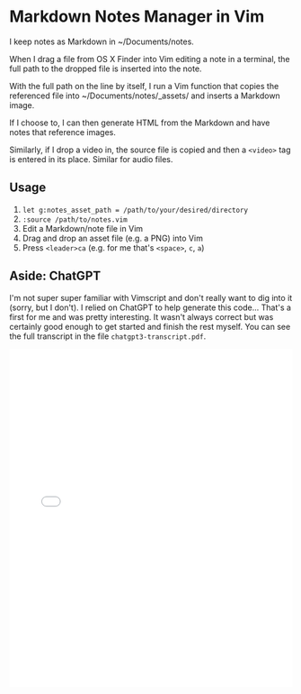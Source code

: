 # Markdown Notes Manager in Vim

I keep notes as Markdown in ~/Documents/notes.

When I drag a file from OS X Finder into Vim editing a note in a terminal,
the full path to the dropped file is inserted into the note.

With the full path on the line by itself, I run a Vim function that
copies the referenced file into ~/Documents/notes/_assets/ and inserts
a Markdown image.

If I choose to, I can then generate HTML from the Markdown and have notes
that reference images.

Similarly, if I drop a video in, the source file is copied and then a `<video>`
tag is entered in its place.  Similar for audio files.

## Usage

1. `let g:notes_asset_path = /path/to/your/desired/directory`
1. `:source /path/to/notes.vim`
1. Edit a Markdown/note file in Vim
2. Drag and drop an asset file (e.g. a PNG) into Vim
3. Press `<leader>ca` (e.g. for me that's `<space>`, `c`, `a`)

## Aside: ChatGPT

I'm not super super familiar with Vimscript and don't really want to dig into
it (sorry, but I don't). I relied on ChatGPT to help generate this code...
That's a first for me and was pretty interesting. It wasn't always correct but
was certainly good enough to get started and finish the rest myself. You can
see the full transcript in the file `chatgpt3-transcript.pdf`.

<embed src="chatgpt3-transcript.pdf" type="application/pdf" width="100%" height="600px" />
